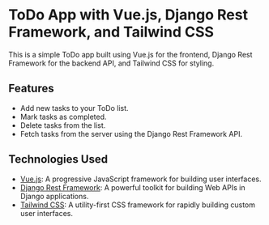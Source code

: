 # ToDo App with Vue.js, Django Rest Framework, and Tailwind CSS

This is a simple ToDo app built using Vue.js for the frontend, Django Rest Framework for the backend API, and Tailwind CSS for styling.

## Features

- Add new tasks to your ToDo list.
- Mark tasks as completed.
- Delete tasks from the list.
- Fetch tasks from the server using the Django Rest Framework API.

## Technologies Used

- [Vue.js](https://vuejs.org/): A progressive JavaScript framework for building user interfaces.
- [Django Rest Framework](https://www.django-rest-framework.org/): A powerful toolkit for building Web APIs in Django applications.
- [Tailwind CSS](https://tailwindcss.com/): A utility-first CSS framework for rapidly building custom user interfaces.

